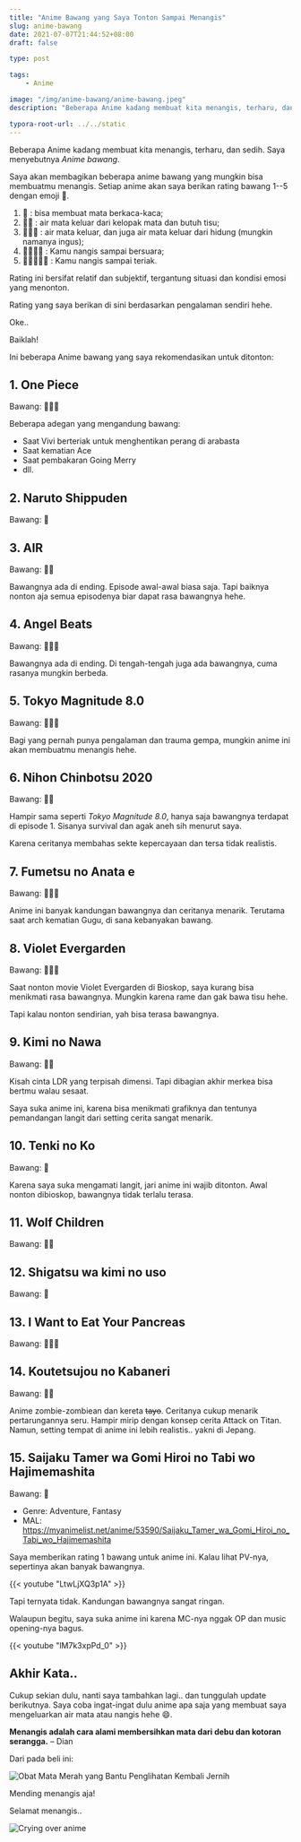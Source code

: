 ```yaml
---
title: "Anime Bawang yang Saya Tonton Sampai Menangis"
slug: anime-bawang
date: 2021-07-07T21:44:52+08:00
draft: false

type: post

tags:
    - Anime

image: "/img/anime-bawang/anime-bawang.jpeg"
description: "Beberapa Anime kadang membuat kita menangis, terharu, dan sedih. Saya menyebutnya Anime bawang."

typora-root-url: ../../static
---
```


Beberapa Anime kadang membuat kita menangis, terharu, dan sedih.
Saya menyebutnya *Anime bawang*.

Saya akan membagikan beberapa anime bawang yang mungkin bisa membuatmu menangis.
Setiap anime akan saya berikan rating bawang 1--5 dengan emoji 🧅.

1. 🧅 : bisa membuat mata berkaca-kaca;
2. 🧅🧅 : air mata keluar dari kelopak mata dan butuh tisu;
3. 🧅🧅🧅 : air mata keluar, dan juga air mata keluar dari hidung (mungkin namanya ingus);
4. 🧅🧅🧅🧅 : Kamu nangis sampai bersuara;
5. 🧅🧅🧅🧅🧅 : Kamu nangis sampai teriak.

Rating ini bersifat relatif dan subjektif, tergantung situasi dan kondisi emosi yang menonton.

Rating yang saya berikan di sini berdasarkan pengalaman sendiri hehe.

Oke..

Baiklah!

Ini beberapa Anime bawang yang saya rekomendasikan untuk ditonton:

## 1. One Piece

Bawang: 🧅🧅🧅

Beberapa adegan yang mengandung bawang:

- Saat Vivi berteriak untuk menghentikan perang di arabasta
- Saat kematian Ace
- Saat pembakaran Going Merry
- dll.


## 2. Naruto Shippuden

Bawang: 🧅

## 3. AIR

Bawang: 🧅🧅

Bawangnya ada di ending. Episode awal-awal biasa saja. Tapi baiknya nonton
aja semua episodenya biar dapat rasa bawangnya hehe.

## 4. Angel Beats

Bawang: 🧅🧅🧅

Bawangnya ada di ending. Di tengah-tengah juga ada bawangnya, cuma rasanya mungkin berbeda.

## 5. Tokyo Magnitude 8.0

Bawang: 🧅🧅🧅

Bagi yang pernah punya pengalaman dan trauma gempa, mungkin anime ini akan
membuatmu menangis hehe.

## 6. Nihon Chinbotsu 2020

Bawang: 🧅🧅

Hampir sama seperti *Tokyo Magnitude 8.0*, hanya saja bawangnya terdapat di episode 1.
Sisanya survival dan agak aneh sih menurut saya.

Karena ceritanya membahas sekte kepercayaan dan tersa tidak realistis.

## 7. Fumetsu no Anata e

Bawang: 🧅🧅🧅

Anime ini banyak kandungan bawangnya dan ceritanya menarik. Terutama saat
arch kematian Gugu, di sana kebanyakan bawang.

## 8. Violet Evergarden

Bawang: 🧅🧅🧅

Saat nonton movie Violet Evergarden di Bioskop, 
saya kurang bisa menikmati rasa bawangnya. 
Mungkin karena rame dan gak bawa tisu hehe.

Tapi kalau nonton sendirian, yah bisa terasa bawangnya.

## 9. Kimi no Nawa

Bawang: 🧅🧅

Kisah cinta LDR yang terpisah dimensi. Tapi dibagian akhir merkea bisa bertmu
walau sesaat.

Saya suka anime ini, karena bisa menikmati grafiknya dan tentunya pemandangan
langit dari setting cerita sangat menarik.

## 10. Tenki no Ko

Bawang: 🧅

Karena saya suka mengamati langit, jari anime ini wajib ditonton. Awal nonton
dibioskop, bawangnya tidak terlalu terasa.

## 11. Wolf Children

Bawang: 🧅🧅

## 12. Shigatsu wa kimi no uso

Bawang: 🧅

## 13. I Want to Eat Your Pancreas

Bawang: 🧅🧅🧅

## 14. Koutetsujou no Kabaneri

Bawang: 🧅🧅

Anime zombie-zombiean dan kereta ~~tayo~~. Ceritanya cukup menarik pertarungannya
seru. Hampir mirip dengan konsep cerita Attack on Titan. Namun, setting
tempat di anime ini lebih realistis.. yakni di Jepang.

## 15. Saijaku Tamer wa Gomi Hiroi no Tabi wo Hajimemashita

Bawang: 🧅

- Genre: Adventure, Fantasy
- MAL: https://myanimelist.net/anime/53590/Saijaku_Tamer_wa_Gomi_Hiroi_no_Tabi_wo_Hajimemashita

Saya memberikan rating 1 bawang untuk anime ini.
Kalau lihat PV-nya, sepertinya akan banyak bawangnya.

{{< youtube "LtwLjXQ3p1A" >}}

Tapi ternyata tidak. Kandungan bawangnya sangat ringan.

Walaupun begitu, saya suka anime ini karena MC-nya nggak OP
dan music opening-nya bagus.

{{< youtube "lM7k3xpPd_0" >}}

## Akhir Kata..

Cukup sekian dulu, nanti saya tambahkan lagi.. dan tunggulah update berikutnya. 
Saya coba ingat-ingat dulu anime apa saja yang membuat saya mengeluarkan air mata 
atau nangis hehe :smile:.

**Menangis adalah cara alami membersihkan mata dari debu dan kotoran serangga.** – Dian

Dari pada beli ini:

![Obat Mata Merah yang Bantu Penglihatan Kembali Jernih](/img/anime-bawang/obat-mata-merah-yang-efektif-untuk-hilangkan-sakit-mata-1570438331.jpg)

Mending menangis aja!

Selamat menangis..


![Crying over anime](/img/anime-bawang/crying-over-anime.jpg)
